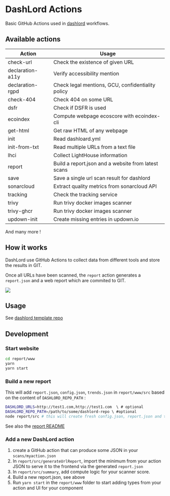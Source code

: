 # DashLord Actions

Basic GitHub Actions used in [dashlord](https://github.com/socialgouv/dashlord) workflows.

## Available actions

| Action           | Usage                                               |
|------------------|-----------------------------------------------------|
| check-url        | Check the existence of given URL                    |
| declaration-a11y | Verify accessibility mention                        |
| declaration-rgpd | Check legal mentions, GCU, confidentiality policy   |
| check-404        | Check 404 on some URL                               |
| dsfr             | Check if DSFR is used                               |
| ecoindex         | Compute webpage ecoscore with ecoindex-cli          |
| get-html         | Get raw HTML of any webpage                         |
| init             | Read dashloard.yml                                  |
| init-from-txt    | Read multiple URLs from a text file                 |
| lhci             | Collect LightHouse information                      |
| report           | Build a report.json and a website from latest scans |
| save             | Save a single url scan result for dashlord          |
| sonarcloud       | Extract quality metrics from sonarcloud API         |
| tracking         | Check the tracking service                          |
| trivy            | Run trivy docker images scanner                     |
| trivy-ghcr       | Run trivy docker images scanner                     |
| updown-init      | Create missing entries in updown.io                 |

And many more !

## How it works

DashLord use GitHub Actions to collect data from different tools and store the results in GIT.

Once all URLs have been scanned, the `report` action generates a `report.json` and a web report which are commited to GIT.

[![](./workflows.png)](https://excalidraw.com/#json=XKFW_JEzkaJWdELtg41vY,jnFgZnfFp_0N_i9wlvzp-A)

## Usage

See [dashlord template repo](https://github.com/socialgouv/dashlord)

## Development

### Start website

```sh
cd report/www
yarn
yarn start
```

### Build a new report

This will add `report.json`, `config.json`, `trends.json` in `report/www/src`
based on the content of `DASHLORD_REPO_PATH` :

```sh
DASHLORD_URLS=http://test1.com,http://test1.com  \ # optional
DASHLORD_REPO_PATH=/path/to/some/dashlord-repo \ #optional
node report/src # this will create fresh config.json, report.json and trends.json for the website
```

See also the [report README](./report/README.md)

### Add a new DashLord action

1. create a GitHub action that can produce some JSON in your `scans/myaction.json`
2. In `report/src/generateUrlReport`, import the minimum from your action JSON to serve it to the frontend via the generated `report.json`
3. In `report/src/summary`, add compute logic for your scanner score.
4. Build a new report.json, see above
5. Run `yarn start` in the `report/www` folder to start adding types from your action and UI for your component
